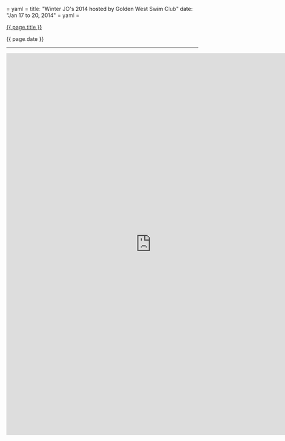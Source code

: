 = yaml =
title: "Winter JO's 2014 hosted by Golden West Swim Club"
date: "Jan 17 to 20, 2014"
= yaml =

<a href="{{ page.url }}" class='postTitleLink'><p class='postTitle'>{{ page.title }}</p></a>
<p class='postPublished'>{{ page.date }}</p>
<hr>

<iframe src="https://docs.google.com/forms/d/1uW4XpU-J69jrbOrY_EPLu2EL93i-PvKVAKZ8XQ30Vp8/viewform?embedded=true" width="760" height="1000" frameborder="0" marginheight="0" marginwidth="0">Loading...</iframe>